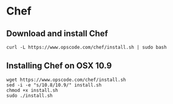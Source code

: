 Chef
====

Download and install Chef
-------------------------

    curl -L https://www.opscode.com/chef/install.sh | sudo bash


Installing Chef on OSX 10.9
---------------------------

    wget https://www.opscode.com/chef/install.sh
    sed -i -e "s/10.8/10.9/" install.sh
    chmod +x install.sh
    sudo ./install.sh
